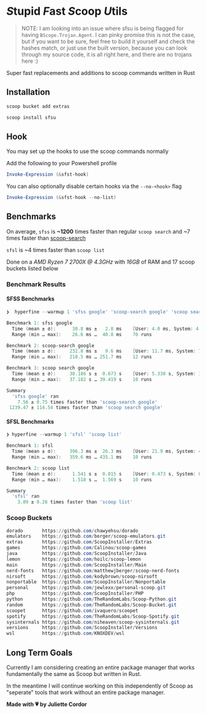 # *S*tupid *F*ast *S*coop *U*tils

> NOTE: I am looking into an issue where sfsu is being flagged for having `BScope.Trojan.Agent`. I can pinky promise this is not the case, but if you want to be sure, feel free to build it yourself and check the hashes match, or just use the built version, because you can look through my source code, it is all right here, and there are no trojans here :)

Super fast replacements and additions to scoop commands written in Rust

## Installation

```powershell
scoop bucket add extras

scoop install sfsu
```

## Hook

You may set up the hooks to use the scoop commands normally

Add the following to your Powershell profile

```powershell
Invoke-Expression (&sfst-hook)
```

You can also optionally disable certain hooks via the `--no-<hook>` flag

```powershell
Invoke-Expression (&sfst-hook --no-list)
```

## Benchmarks

On average, `sfss` is **~1200** times faster than regular `scoop search` and ~7 times faster than [scoop-search](https://github.com/shilangyu/scoop-search)

`sfsl` is ~4 times faster than `scoop list`

Done on a _AMD Ryzen 7 2700X @ 4.3GHz_ with _16GB_ of RAM and 17 scoop buckets listed below

### Benchmark Results

#### SFSS Benchmarks

```powershell
❯  hyperfine --warmup 1 'sfss google' 'scoop-search google' 'scoop search google'

Benchmark 1: sfss google
  Time (mean ± σ):      30.8 ms ±   2.8 ms    [User: 4.0 ms, System: 4.2 ms]
  Range (min … max):    26.6 ms …  40.8 ms    70 runs

Benchmark 2: scoop-search google
  Time (mean ± σ):     232.8 ms ±   9.6 ms    [User: 11.7 ms, System: 72.9 ms]
  Range (min … max):   218.5 ms … 251.7 ms    12 runs

Benchmark 3: scoop search google
  Time (mean ± σ):     38.186 s ±  0.673 s    [User: 5.330 s, System: 14.492 s]
  Range (min … max):   37.182 s … 39.419 s    10 runs

Summary
  'sfss google' ran
    7.56 ± 0.75 times faster than 'scoop-search google'
 1239.47 ± 114.54 times faster than 'scoop search google'
```

#### SFSL Benchmarks

```powershell
❯ hyperfine --warmup 1 'sfsl' 'scoop list'

Benchmark 1: sfsl
  Time (mean ± σ):     396.3 ms ±  26.3 ms    [User: 21.9 ms, System: 45.3 ms]
  Range (min … max):   359.6 ms … 435.1 ms    10 runs

Benchmark 2: scoop list
  Time (mean ± σ):      1.541 s ±  0.015 s    [User: 0.473 s, System: 0.253 s]
  Range (min … max):    1.518 s …  1.569 s    10 runs

Summary
  'sfsl' ran
    3.89 ± 0.26 times faster than 'scoop list'
```

### Scoop Buckets

```powershell
dorado       https://github.com/chawyehsu/dorado
emulators    https://github.com/borger/scoop-emulators.git
extras       https://github.com/ScoopInstaller/Extras
games        https://github.com/Calinou/scoop-games
java         https://github.com/ScoopInstaller/Java
lemon        https://github.com/hoilc/scoop-lemon
main         https://github.com/ScoopInstaller/Main
nerd-fonts   https://github.com/matthewjberger/scoop-nerd-fonts
nirsoft      https://github.com/kodybrown/scoop-nirsoft
nonportable  https://github.com/ScoopInstaller/Nonportable
personal     https://github.com/jewlexx/personal-scoop.git
php          https://github.com/ScoopInstaller/PHP
python       https://github.com/TheRandomLabs/Scoop-Python.git
random       https://github.com/TheRandomLabs/Scoop-Bucket.git
scoopet      https://github.com/ivaquero/scoopet
spotify      https://github.com/TheRandomLabs/Scoop-Spotify.git
sysinternals https://github.com/niheaven/scoop-sysinternals.git
versions     https://github.com/ScoopInstaller/Versions
wsl          https://github.com/KNOXDEV/wsl
```

## Long Term Goals

Currently I am considering creating an entire package manager that works fundamentally the same as Scoop but written in Rust.

In the meantime I will continue working on this independently of Scoop as "seperate" tools that work without an entire package manager.

**Made with 💗 by Juliette Cordor**
